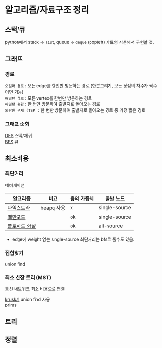 알고리즘/자료구조 정리
=================

스택/큐
-----
python에서 stack -> `list`, queue -> `deque` (popleft) 자료형 사용해서 구현할 것.

그래프
-----

### 경로
`오일러 경로` : 모든 edge를 한번만 방문하는 경로 (한붓그리기, 모든 정점의 차수가 짝수이면 가능)  
`해밀턴 경로` : 모든 vertex를 한번만 방문하는 경로   
`해밀턴 순환` : 한 번만 방문하여 출발지로 돌아오는 경로  
`외판원 문제 (TSP)` : 한 번만 방문하여 출발지로 돌아오는 경로 중 가장 짧은 경로  


### 그래프 순회
[DFS](dfs.md) 스택/재귀  
[BFS](bfs.md) 큐  


최소비용
------

### 최단거리
네비게이션

|알고리즘| 비고 |음의 가중치|출발 노드|
|------|----|----|----|
|[다익스트라](dijkstras.md)       | heapq 사용 |x | single-source |
|[벨만포드](bellman-ford.md)     |           |ok| single-source |
|[플로이드 와샬](floydwarshall.md)|           |ok| all-source    |

* edge에 weight 없는 single-source 최단거리는 bfs로 풀수도 있음.
 


### 집합찾기
[union find](union_find.md)  


### 최소 신장 트리 (MST)
통신 네트워크 최소 비용으로 연결

[kruskal](kruskal.md) union find 사용  
[prims](prims.md)  


트리
---

정렬
---

